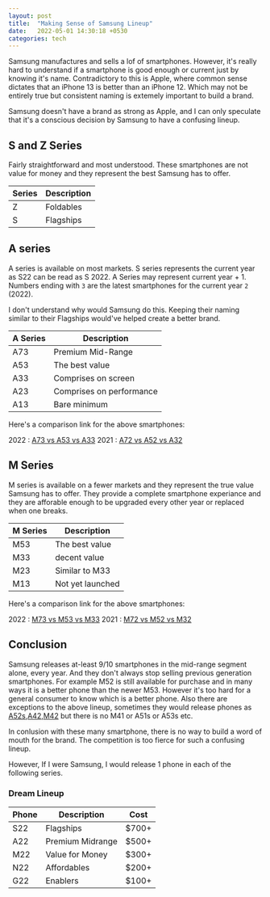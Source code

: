 ```yaml
---
layout: post
title:  "Making Sense of Samsung Lineup"
date:   2022-05-01 14:30:18 +0530
categories: tech
---
```


Samsung manufactures and sells a lof of smartphones. However, it's really hard to understand if a smartphone is good enough or current just by knowing it's name. 
Contradictory to this is Apple, where common sense dictates that an iPhone 13 is better than an iPhone 12. 
Which may not be entirely true but consistent naming is extemely important to build a brand. 

Samsung doesn't have a brand as strong as Apple, and I can only speculate that it's a conscious decision by Samsung to have a confusing lineup. 

## S and Z Series

Fairly straightforward and most understood. These smartphones are not value for money and they represent the best Samsung has to offer. 

| Series      | Description |
| ----------- | ----------- |
| Z           | Foldables   |
| S           | Flagships   |

## A series

A series is available on most markets. S series represents the current year as S22 can be read as S 2022. 
A Series may represent current year + 1. Numbers ending with `3` are the latest smartphones for the current year `2` (2022). 

I don't understand why would Samsung do this. Keeping their naming similar to their Flagships would've helped create a better brand. 

| A Series      | Description |
| ----------- | ----------- |
| A73         | Premium Mid-Range   |
| A53         | The best value   |
| A33         | Comprises on screen   |
| A23         | Comprises on performance   |
| A13         | Bare minimum   |

Here's a comparison link for the above smartphones: 

2022 : [A73 vs A53 vs A33](https://www.gsmarena.com/compare.php3?idPhone1=11257&idPhone2=11268&idPhone3=11429)
2021 : [A72 vs A52 vs A32](https://www.gsmarena.com/compare.php3?idPhone1=10469&idPhone2=10631&idPhone3=10753)

## M Series

M series is available on a fewer markets and they represent the true value Samsung has to offer. 
They provide a complete smartphone experiance and they are afforable enough to be upgraded every other year or replaced when one breaks. 

| M Series      | Description |
| ----------- | ----------- |
| M53         | The best value   |
| M33         | decent value |
| M23         | Similar to M33  |
| M13         | Not yet launched |

Here's a comparison link for the above smartphones:

2022 : [M73 vs M53 vs M33](https://www.gsmarena.com/compare.php3?idPhone1=11439&idPhone2=11404&idPhone3=11403)
2021 : [M72 vs M52 vs M32](https://www.gsmarena.com/compare.php3?idPhone1=11110&idPhone2=11062&idPhone3=11011)

## Conclusion 

Samsung releases at-least 9/10 smartphones in the mid-range segment alone, every year. And they don't always stop selling previous generation smartphones. For example M52 is still available for purchase and in many ways it is a better phone than the newer M53. However it's too hard for a general consumer to know which is a better phone. Also there are exceptions to the above lineup, sometimes they would release phones as [A52s,A42,M42](https://www.gsmarena.com/compare.php3?idPhone1=11110&idPhone2=11062&idPhone3=11011) but there is no M41 or A51s or A53s etc. 

In conlusion with these many smartphone, there is no way to build a word of mouth for the brand. The competition is too fierce for such a confusing lineup. 

However, If I were Samsung, I would release 1 phone in each of the following series. 

### Dream Lineup 

| Phone      | Description | Cost        |
| ----------- | ----------- | ----------- |
| S22           | Flagships   | $700+       |
| A22           | Premium Midrange   | $500+       |
| M22           | Value for Money   | $300+       |
| N22           | Affordables   | $200+       |
| G22           | Enablers   | $100+       |
